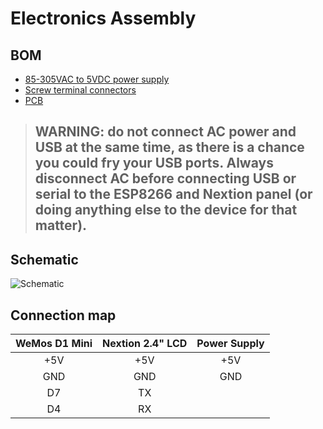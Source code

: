 # Electronics Assembly

## BOM
* [85-305VAC to 5VDC power supply](https://www.arrow.com/en/products/irm-03-5/mean-well-enterprises)
* [Screw terminal connectors](https://www.amazon.com/gp/product/B011QFLS0S)
* [PCB](../PCB)

> ## WARNING: do not connect AC power and USB at the same time, as there is a chance you could fry your USB ports.  Always disconnect AC before connecting USB or serial to the ESP8266 and Nextion panel (or doing anything else to the device for that matter).

## Schematic
![Schematic](https://github.com/aderusha/HASwitchPlate/blob/master/Documentation/Images/Schematic.png?raw=true)

## Connection map
| WeMos D1 Mini | Nextion 2.4" LCD | Power Supply |
|:-------------:|:----------------:|:------------:|
|      +5V      |        +5V       |      +5V     |
|      GND      |        GND       |      GND     |
|       D7      |        TX        |              |
|       D4      |        RX        |              |
